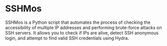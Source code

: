 # SSHMos
SSHMos is a Python script that automates the process of checking the accessibility of multiple IP addresses and performing brute-force attacks on SSH servers. It allows you to check if IPs are alive, detect SSH anonymous login, and attempt to find valid SSH credentials using Hydra.
